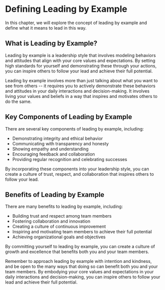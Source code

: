 Defining Leading by Example
========================================================================

In this chapter, we will explore the concept of leading by example and define what it means to lead in this way.

What is Leading by Example?
---------------------------

Leading by example is a leadership style that involves modeling behaviors and attitudes that align with your core values and expectations. By setting high standards for yourself and demonstrating these through your actions, you can inspire others to follow your lead and achieve their full potential.

Leading by example involves more than just talking about what you want to see from others -- it requires you to actively demonstrate these behaviors and attitudes in your daily interactions and decision-making. It involves living your values and beliefs in a way that inspires and motivates others to do the same.

Key Components of Leading by Example
------------------------------------

There are several key components of leading by example, including:

* Demonstrating integrity and ethical behavior
* Communicating with transparency and honesty
* Showing empathy and understanding
* Encouraging feedback and collaboration
* Providing regular recognition and celebrating successes

By incorporating these components into your leadership style, you can create a culture of trust, respect, and collaboration that inspires others to follow your lead.

Benefits of Leading by Example
------------------------------

There are many benefits to leading by example, including:

* Building trust and respect among team members
* Fostering collaboration and innovation
* Creating a culture of continuous improvement
* Inspiring and motivating team members to achieve their full potential
* Achieving organizational goals and objectives

By committing yourself to leading by example, you can create a culture of growth and excellence that benefits both you and your team members.

Remember to approach leading by example with intention and kindness, and be open to the many ways that doing so can benefit both you and your team members. By embodying your core values and expectations in your daily interactions and decision-making, you can inspire others to follow your lead and achieve their full potential.
